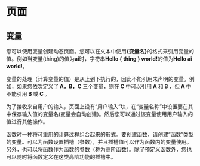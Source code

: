 # 页面

## 变量
您可以使用变量创建动态页面。您可以在文本中使用<b>{变量名}</b>的格式来引用变量的值。例如当变量(thing)的值为<b>ai</b>时，字符串<b>Hello { thing } world!</b>的值为<b>Hello ai world!</b>。

变量的处理（计算变量的值）是从上到下执行的，因此不能引用未声明的变量。例如，如果您依次定义了<b> A，B，C </b>三个变量，则在<b> C </b>中可以引用<b> A </b>和<b> B </b>，但<b> A </b>中不能引用<b> B </b>或<b> C </b>。

为了接收来自用户的输入，页面上设有“用户输入”块，在“变量名称”中设置要在其中保存输入值的变量名(变量会自动创建)。然后您可以通过该变量使用用户输入的值进行其他操作。

函数时一种将可重用的计算过程组合起来的形式。要创建函数，请创建“函数”类型的变量。可以为函数设置插槽（参数），并且插槽值可以作为函数内的变量使用。另外，也可以将函数作为函数的参数（称为高阶函数）。除了预定义函数外，您也可以随时将函数定义在这类高阶功能的插槽中。
